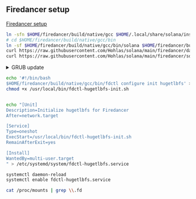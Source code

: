 ## Firedancer setup

[Firedancer setup](https://firedancer-io.github.io/firedancer/guide/getting-started.html)
```bash
ln -sfn $HOME/firedancer/build/native/gcc $HOME/.local/share/solana/install/active_release
# cd $HOME/firedancer/build/native/gcc/bin
ln -sf $HOME/firedancer/build/native/gcc/bin/solana $HOME/firedancer/build/native/gcc/bin/solana-validator
curl https://raw.githubusercontent.com/Hohlas/solana/main/firedancer/dance_config.toml > $HOME/solana/dance_config.toml
curl https://raw.githubusercontent.com/Hohlas/solana/main/firedancer/solana.service > $HOME/solana/solana.service
```
<details>
<summary>GRUB update</summary>

```bash
nano /etc/default/grub
cat /sys/devices/system/node/node0/hugepages/hugepages-1048576kB/free_hugepages # check
```

```bash
sed -i "/^GRUB_CMDLINE_LINUX_DEFAULT/c GRUB_CMDLINE_LINUX_DEFAULT=\'default_hugepagesz=1G hugepagesz=1G hugepages=52\'" /etc/default/grub
update-grub
```

</details>

```bash
echo '#!/bin/bash
$HOME/firedancer/build/native/gcc/bin/fdctl configure init hugetlbfs' > /usr/local/bin/fdctl-hugetlbfs-init.sh
chmod +x /usr/local/bin/fdctl-hugetlbfs-init.sh


echo "[Unit]
Description=Initialize hugetlbfs for Firedancer
After=network.target

[Service]
Type=oneshot
ExecStart=/usr/local/bin/fdctl-hugetlbfs-init.sh
RemainAfterExit=yes

[Install]
WantedBy=multi-user.target
" > /etc/systemd/system/fdctl-hugetlbfs.service

systemctl daemon-reload
systemctl enable fdctl-hugetlbfs.service
```
```bash
cat /proc/mounts | grep \\.fd
```
